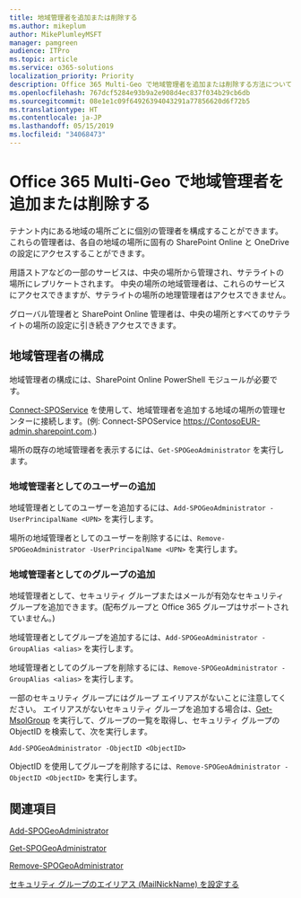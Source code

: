 ```yaml
---
title: 地域管理者を追加または削除する
ms.author: mikeplum
author: MikePlumleyMSFT
manager: pamgreen
audience: ITPro
ms.topic: article
ms.service: o365-solutions
localization_priority: Priority
description: Office 365 Multi-Geo で地域管理者を追加または削除する方法について説明します。
ms.openlocfilehash: 767dcf5284e93b9a2e908d4ec837f034b29cb6db
ms.sourcegitcommit: 08e1e1c09f64926394043291a77856620d6f72b5
ms.translationtype: HT
ms.contentlocale: ja-JP
ms.lasthandoff: 05/15/2019
ms.locfileid: "34068473"
---
```

# <a name="add-or-remove-a-geo-administrator-in-office-365-multi-geo"></a>Office 365 Multi-Geo で地域管理者を追加または削除する

テナント内にある地域の場所ごとに個別の管理者を構成することができます。 これらの管理者は、各自の地域の場所に固有の SharePoint Online と OneDrive の設定にアクセスすることができます。

用語ストアなどの一部のサービスは、中央の場所から管理され、サテライトの場所にレプリケートされます。 中央の場所の地域管理者は、これらのサービスにアクセスできますが、サテライトの場所の地理管理者はアクセスできません。

グローバル管理者と SharePoint Online 管理者は、中央の場所とすべてのサテライトの場所の設定に引き続きアクセスできます。

## <a name="configuring-geo-administrators"></a>地域管理者の構成

地域管理者の構成には、SharePoint Online PowerShell モジュールが必要です。

[Connect-SPOService](https://docs.microsoft.com/powershell/module/sharepoint-online/Connect-SPOService) を使用して、地域管理者を追加する地域の場所の管理センターに接続します。(例: Connect-SPOService  https://ContosoEUR-admin.sharepoint.com.)

場所の既存の地域管理者を表示するには、`Get-SPOGeoAdministrator` を実行します。

### <a name="adding-a-user-as-a-geo-admin"></a>地域管理者としてのユーザーの追加

地域管理者としてのユーザーを追加するには、`Add-SPOGeoAdministrator -UserPrincipalName <UPN>` を実行します。

場所の地域管理者としてのユーザーを削除するには、`Remove-SPOGeoAdministrator -UserPrincipalName <UPN>` を実行します。

### <a name="adding-a-group-as-a-geo-admin"></a>地域管理者としてのグループの追加

地域管理者として、セキュリティ グループまたはメールが有効なセキュリティ グループを追加できます。(配布グループと Office 365 グループはサポートされていません。)

地域管理者としてグループを追加するには、`Add-SPOGeoAdministrator -GroupAlias <alias>` を実行します。

地域管理者としてのグループを削除するには、`Remove-SPOGeoAdministrator -GroupAlias <alias>` を実行します。

一部のセキュリティ グループにはグループ エイリアスがないことに注意してください。 エイリアスがないセキュリティ グループを追加する場合は、[Get-MsolGroup](https://docs.microsoft.com/ja-JP/powershell/module/msonline/get-msolgroup) を実行して、グループの一覧を取得し、セキュリティ グループの ObjectID を検索して、次を実行します。

`Add-SPOGeoAdministrator -ObjectID <ObjectID>`

ObjectID を使用してグループを削除するには、`Remove-SPOGeoAdministrator -ObjectID <ObjectID>` を実行します。

## <a name="see-also"></a>関連項目

[Add-SPOGeoAdministrator](https://docs.microsoft.com/powershell/module/sharepoint-online/add-spogeoadministrator)

[Get-SPOGeoAdministrator](https://docs.microsoft.com/powershell/module/sharepoint-online/get-spogeoadministrator)

[Remove-SPOGeoAdministrator](https://docs.microsoft.com/powershell/module/sharepoint-online/remove-spogeoadministrator)


  [セキュリティ グループのエイリアス (MailNickName) を設定する](https://docs.microsoft.com/ja-JP/powershell/module/azuread/set-azureadgroup)